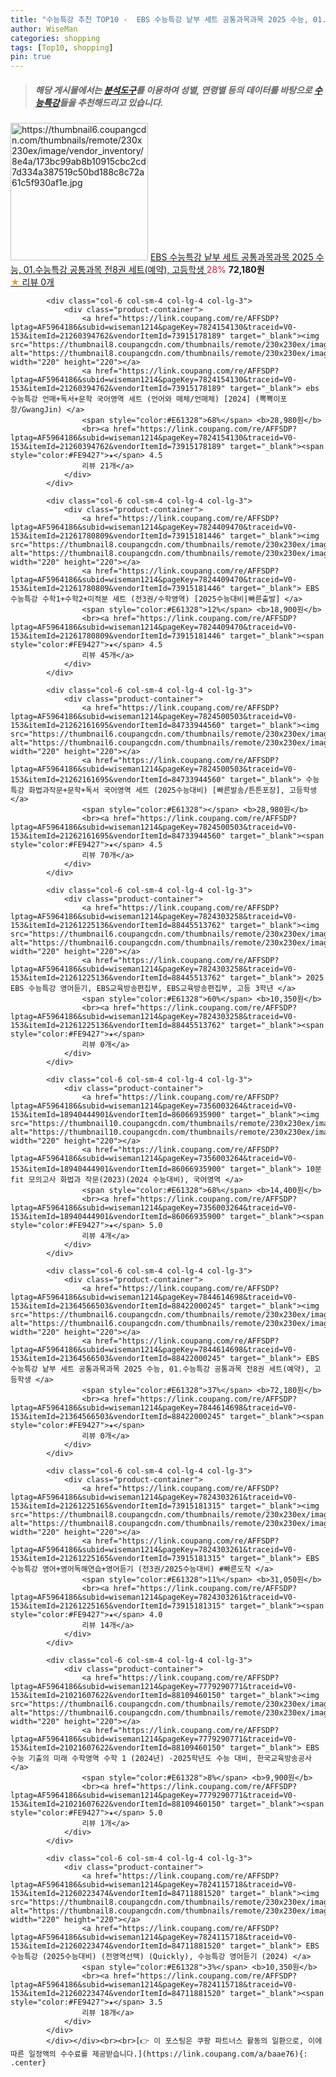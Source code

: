 ```yaml
---
title: "수능특강 추천 TOP10 -  EBS 수능특강 낱부 세트 공통과목과목 2025 수능, 01.수능특강 공통과목 전8권 세트(예약), 고등학생 "
author: WiseMan
categories: shopping
tags: [Top10, shopping]
pin: true
---
```


> ##### 해당 게시물에서는 [**분석도구**](https://itemscout.io/)를 이용하여 **성별**, **연령별** 등의 데이터를 바탕으로 [**수능특강**](https://link.coupang.com/a/baae76)들을 추천해드리고 있습니다.
<div class="container"><div class="row">
            <div class="col-6 col-sm-4 col-lg-4 col-lg-3">
                <div class="product-container">
                    <a href="https://link.coupang.com/re/AFFSDP?lptag=AF5964186&subid=wiseman1214&pageKey=7844614698&traceid=V0-153&itemId=21364566503&vendorItemId=88422000245" target="_blank"><img src="https://thumbnail6.coupangcdn.com/thumbnails/remote/230x230ex/image/vendor_inventory/8e4a/173bc99ab8b10915cbc2cd7d334a387519c50bd188c8c72a61c5f930af1e.jpg" alt="https://thumbnail6.coupangcdn.com/thumbnails/remote/230x230ex/image/vendor_inventory/8e4a/173bc99ab8b10915cbc2cd7d334a387519c50bd188c8c72a61c5f930af1e.jpg" width="220" height="220"></a>
                    <a href="https://link.coupang.com/re/AFFSDP?lptag=AF5964186&subid=wiseman1214&pageKey=7844614698&traceid=V0-153&itemId=21364566503&vendorItemId=88422000245" target="_blank"> EBS 수능특강 낱부 세트 공통과목과목 2025 수능, 01.수능특강 공통과목 전8권 세트(예약), 고등학생 </a>
                    <span style="color:#E61328">28%</span> <b>72,180원</b>
                    <br><a href="https://link.coupang.com/re/AFFSDP?lptag=AF5964186&subid=wiseman1214&pageKey=7844614698&traceid=V0-153&itemId=21364566503&vendorItemId=88422000245" target="_blank"><span style="color:#FE9427">★</span> 
                    리뷰 0개</a>
                </div>
            </div>
            
            <div class="col-6 col-sm-4 col-lg-4 col-lg-3">
                <div class="product-container">
                    <a href="https://link.coupang.com/re/AFFSDP?lptag=AF5964186&subid=wiseman1214&pageKey=7824154130&traceid=V0-153&itemId=21260394762&vendorItemId=73915178189" target="_blank"><img src="https://thumbnail8.coupangcdn.com/thumbnails/remote/230x230ex/image/vendor_inventory/28fb/806a2f5bdcdb118d83950e363e2b63755c0f5577d6916dd07f61ab182e9b.png" alt="https://thumbnail8.coupangcdn.com/thumbnails/remote/230x230ex/image/vendor_inventory/28fb/806a2f5bdcdb118d83950e363e2b63755c0f5577d6916dd07f61ab182e9b.png" width="220" height="220"></a>
                    <a href="https://link.coupang.com/re/AFFSDP?lptag=AF5964186&subid=wiseman1214&pageKey=7824154130&traceid=V0-153&itemId=21260394762&vendorItemId=73915178189" target="_blank"> ebs수능특강 언매+독서+문학 국어영역 세트 (언어와 매체/언매체) [2024] (뽁뾱이포장/GwangJin) </a>
                    <span style="color:#E61328">68%</span> <b>28,980원</b>
                    <br><a href="https://link.coupang.com/re/AFFSDP?lptag=AF5964186&subid=wiseman1214&pageKey=7824154130&traceid=V0-153&itemId=21260394762&vendorItemId=73915178189" target="_blank"><span style="color:#FE9427">★</span> 4.5
                    리뷰 21개</a>
                </div>
            </div>
            
            <div class="col-6 col-sm-4 col-lg-4 col-lg-3">
                <div class="product-container">
                    <a href="https://link.coupang.com/re/AFFSDP?lptag=AF5964186&subid=wiseman1214&pageKey=7824409470&traceid=V0-153&itemId=21261780809&vendorItemId=73915181446" target="_blank"><img src="https://thumbnail8.coupangcdn.com/thumbnails/remote/230x230ex/image/vendor_inventory/aa52/b1bf660cfd73d8998579995ee2d50ab4dc4351e99573c03b7742aebb3587.png" alt="https://thumbnail8.coupangcdn.com/thumbnails/remote/230x230ex/image/vendor_inventory/aa52/b1bf660cfd73d8998579995ee2d50ab4dc4351e99573c03b7742aebb3587.png" width="220" height="220"></a>
                    <a href="https://link.coupang.com/re/AFFSDP?lptag=AF5964186&subid=wiseman1214&pageKey=7824409470&traceid=V0-153&itemId=21261780809&vendorItemId=73915181446" target="_blank"> EBS 수능특강 수학1+수학2+미적분 세트 (전3권/수학영역) [2025수능대비|빠른출발] </a>
                    <span style="color:#E61328">12%</span> <b>18,900원</b>
                    <br><a href="https://link.coupang.com/re/AFFSDP?lptag=AF5964186&subid=wiseman1214&pageKey=7824409470&traceid=V0-153&itemId=21261780809&vendorItemId=73915181446" target="_blank"><span style="color:#FE9427">★</span> 4.5
                    리뷰 45개</a>
                </div>
            </div>
            
            <div class="col-6 col-sm-4 col-lg-4 col-lg-3">
                <div class="product-container">
                    <a href="https://link.coupang.com/re/AFFSDP?lptag=AF5964186&subid=wiseman1214&pageKey=7824500503&traceid=V0-153&itemId=21262161695&vendorItemId=84733944560" target="_blank"><img src="https://thumbnail6.coupangcdn.com/thumbnails/remote/230x230ex/image/vendor_inventory/b766/383eaca19b2637c01eaea399bf6ca67c1bfb66a6f9d28f2bb78624263663.png" alt="https://thumbnail6.coupangcdn.com/thumbnails/remote/230x230ex/image/vendor_inventory/b766/383eaca19b2637c01eaea399bf6ca67c1bfb66a6f9d28f2bb78624263663.png" width="220" height="220"></a>
                    <a href="https://link.coupang.com/re/AFFSDP?lptag=AF5964186&subid=wiseman1214&pageKey=7824500503&traceid=V0-153&itemId=21262161695&vendorItemId=84733944560" target="_blank"> 수능특강 화법과작문+문학+독서 국어영역 세트 (2025수능대비) [빠른발송/튼튼포장], 고등학생 </a>
                    <span style="color:#E61328"></span> <b>28,980원</b>
                    <br><a href="https://link.coupang.com/re/AFFSDP?lptag=AF5964186&subid=wiseman1214&pageKey=7824500503&traceid=V0-153&itemId=21262161695&vendorItemId=84733944560" target="_blank"><span style="color:#FE9427">★</span> 4.5
                    리뷰 70개</a>
                </div>
            </div>
            
            <div class="col-6 col-sm-4 col-lg-4 col-lg-3">
                <div class="product-container">
                    <a href="https://link.coupang.com/re/AFFSDP?lptag=AF5964186&subid=wiseman1214&pageKey=7824303258&traceid=V0-153&itemId=21261225136&vendorItemId=88445513762" target="_blank"><img src="https://thumbnail6.coupangcdn.com/thumbnails/remote/230x230ex/image/vendor_inventory/7f46/872f43392adbb1e7cff8e081316b350eeda3fd30d0dc6305adb45ba5c257.jpg" alt="https://thumbnail6.coupangcdn.com/thumbnails/remote/230x230ex/image/vendor_inventory/7f46/872f43392adbb1e7cff8e081316b350eeda3fd30d0dc6305adb45ba5c257.jpg" width="220" height="220"></a>
                    <a href="https://link.coupang.com/re/AFFSDP?lptag=AF5964186&subid=wiseman1214&pageKey=7824303258&traceid=V0-153&itemId=21261225136&vendorItemId=88445513762" target="_blank"> 2025 EBS 수능특강 영어듣기, EBS교육방송편집부, EBS교육방송편집부, 고등 3학년 </a>
                    <span style="color:#E61328">60%</span> <b>10,350원</b>
                    <br><a href="https://link.coupang.com/re/AFFSDP?lptag=AF5964186&subid=wiseman1214&pageKey=7824303258&traceid=V0-153&itemId=21261225136&vendorItemId=88445513762" target="_blank"><span style="color:#FE9427">★</span> 
                    리뷰 0개</a>
                </div>
            </div>
            
            <div class="col-6 col-sm-4 col-lg-4 col-lg-3">
                <div class="product-container">
                    <a href="https://link.coupang.com/re/AFFSDP?lptag=AF5964186&subid=wiseman1214&pageKey=7356003264&traceid=V0-153&itemId=18940444901&vendorItemId=86066935900" target="_blank"><img src="https://thumbnail10.coupangcdn.com/thumbnails/remote/230x230ex/image/vendor_inventory/b7d1/06338b397f26a24699e75001cd7a12bed1c47e73a89898a91c992c3f2d82.jpg" alt="https://thumbnail10.coupangcdn.com/thumbnails/remote/230x230ex/image/vendor_inventory/b7d1/06338b397f26a24699e75001cd7a12bed1c47e73a89898a91c992c3f2d82.jpg" width="220" height="220"></a>
                    <a href="https://link.coupang.com/re/AFFSDP?lptag=AF5964186&subid=wiseman1214&pageKey=7356003264&traceid=V0-153&itemId=18940444901&vendorItemId=86066935900" target="_blank"> 10분 fit 모의고사 화법과 작문(2023)(2024 수능대비), 국어영역 </a>
                    <span style="color:#E61328">68%</span> <b>14,400원</b>
                    <br><a href="https://link.coupang.com/re/AFFSDP?lptag=AF5964186&subid=wiseman1214&pageKey=7356003264&traceid=V0-153&itemId=18940444901&vendorItemId=86066935900" target="_blank"><span style="color:#FE9427">★</span> 5.0
                    리뷰 4개</a>
                </div>
            </div>
            
            <div class="col-6 col-sm-4 col-lg-4 col-lg-3">
                <div class="product-container">
                    <a href="https://link.coupang.com/re/AFFSDP?lptag=AF5964186&subid=wiseman1214&pageKey=7844614698&traceid=V0-153&itemId=21364566503&vendorItemId=88422000245" target="_blank"><img src="https://thumbnail6.coupangcdn.com/thumbnails/remote/230x230ex/image/vendor_inventory/8e4a/173bc99ab8b10915cbc2cd7d334a387519c50bd188c8c72a61c5f930af1e.jpg" alt="https://thumbnail6.coupangcdn.com/thumbnails/remote/230x230ex/image/vendor_inventory/8e4a/173bc99ab8b10915cbc2cd7d334a387519c50bd188c8c72a61c5f930af1e.jpg" width="220" height="220"></a>
                    <a href="https://link.coupang.com/re/AFFSDP?lptag=AF5964186&subid=wiseman1214&pageKey=7844614698&traceid=V0-153&itemId=21364566503&vendorItemId=88422000245" target="_blank"> EBS 수능특강 낱부 세트 공통과목과목 2025 수능, 01.수능특강 공통과목 전8권 세트(예약), 고등학생 </a>
                    <span style="color:#E61328">37%</span> <b>72,180원</b>
                    <br><a href="https://link.coupang.com/re/AFFSDP?lptag=AF5964186&subid=wiseman1214&pageKey=7844614698&traceid=V0-153&itemId=21364566503&vendorItemId=88422000245" target="_blank"><span style="color:#FE9427">★</span> 
                    리뷰 0개</a>
                </div>
            </div>
            
            <div class="col-6 col-sm-4 col-lg-4 col-lg-3">
                <div class="product-container">
                    <a href="https://link.coupang.com/re/AFFSDP?lptag=AF5964186&subid=wiseman1214&pageKey=7824303261&traceid=V0-153&itemId=21261225165&vendorItemId=73915181315" target="_blank"><img src="https://thumbnail8.coupangcdn.com/thumbnails/remote/230x230ex/image/vendor_inventory/7b55/757474f69bfdfdddd4ed5b0d051ed7dca5adc86de92ac5f670f0dc60ccf8.png" alt="https://thumbnail8.coupangcdn.com/thumbnails/remote/230x230ex/image/vendor_inventory/7b55/757474f69bfdfdddd4ed5b0d051ed7dca5adc86de92ac5f670f0dc60ccf8.png" width="220" height="220"></a>
                    <a href="https://link.coupang.com/re/AFFSDP?lptag=AF5964186&subid=wiseman1214&pageKey=7824303261&traceid=V0-153&itemId=21261225165&vendorItemId=73915181315" target="_blank"> EBS 수능특강 영어+영어독해연습+영어듣기 (전3권/2025수능대비) #빠른도착 </a>
                    <span style="color:#E61328">11%</span> <b>31,050원</b>
                    <br><a href="https://link.coupang.com/re/AFFSDP?lptag=AF5964186&subid=wiseman1214&pageKey=7824303261&traceid=V0-153&itemId=21261225165&vendorItemId=73915181315" target="_blank"><span style="color:#FE9427">★</span> 4.0
                    리뷰 14개</a>
                </div>
            </div>
            
            <div class="col-6 col-sm-4 col-lg-4 col-lg-3">
                <div class="product-container">
                    <a href="https://link.coupang.com/re/AFFSDP?lptag=AF5964186&subid=wiseman1214&pageKey=7779290771&traceid=V0-153&itemId=21021607622&vendorItemId=88109460150" target="_blank"><img src="https://thumbnail6.coupangcdn.com/thumbnails/remote/230x230ex/image/vendor_inventory/7992/7c88e618e66b7c0e9ee0440d9013452e03b8102a67e12def735bcbf23380.jpg" alt="https://thumbnail6.coupangcdn.com/thumbnails/remote/230x230ex/image/vendor_inventory/7992/7c88e618e66b7c0e9ee0440d9013452e03b8102a67e12def735bcbf23380.jpg" width="220" height="220"></a>
                    <a href="https://link.coupang.com/re/AFFSDP?lptag=AF5964186&subid=wiseman1214&pageKey=7779290771&traceid=V0-153&itemId=21021607622&vendorItemId=88109460150" target="_blank"> EBS 수능 기출의 미래 수학영역 수학 1 (2024년) -2025학년도 수능 대비, 한국교육방송공사 </a>
                    <span style="color:#E61328">8%</span> <b>9,900원</b>
                    <br><a href="https://link.coupang.com/re/AFFSDP?lptag=AF5964186&subid=wiseman1214&pageKey=7779290771&traceid=V0-153&itemId=21021607622&vendorItemId=88109460150" target="_blank"><span style="color:#FE9427">★</span> 5.0
                    리뷰 1개</a>
                </div>
            </div>
            
            <div class="col-6 col-sm-4 col-lg-4 col-lg-3">
                <div class="product-container">
                    <a href="https://link.coupang.com/re/AFFSDP?lptag=AF5964186&subid=wiseman1214&pageKey=7824115718&traceid=V0-153&itemId=21260223474&vendorItemId=84711881520" target="_blank"><img src="https://thumbnail8.coupangcdn.com/thumbnails/remote/230x230ex/image/vendor_inventory/f446/62dcb4e492b69e68789991f08552babc21e28e1163ef75d1ddae7c298620.png" alt="https://thumbnail8.coupangcdn.com/thumbnails/remote/230x230ex/image/vendor_inventory/f446/62dcb4e492b69e68789991f08552babc21e28e1163ef75d1ddae7c298620.png" width="220" height="220"></a>
                    <a href="https://link.coupang.com/re/AFFSDP?lptag=AF5964186&subid=wiseman1214&pageKey=7824115718&traceid=V0-153&itemId=21260223474&vendorItemId=84711881520" target="_blank"> EBS 수능특강 (2025수능대비) (전영역선택) (Quickly), 수능특강 영어듣기 (2024) </a>
                    <span style="color:#E61328">3%</span> <b>10,350원</b>
                    <br><a href="https://link.coupang.com/re/AFFSDP?lptag=AF5964186&subid=wiseman1214&pageKey=7824115718&traceid=V0-153&itemId=21260223474&vendorItemId=84711881520" target="_blank"><span style="color:#FE9427">★</span> 3.5
                    리뷰 18개</a>
                </div>
            </div>
            </div></div><br><br>[👉 이 포스팅은 쿠팡 파트너스 활동의 일환으로, 이에 따른 일정액의 수수료를 제공받습니다.](https://link.coupang.com/a/baae76){: .center}